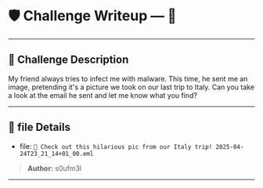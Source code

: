 # 🛡️ Challenge Writeup — 📸
---

## 📜 Challenge Description

My friend always tries to infect me with malware. This time, he sent me an image, pretending it's a picture we took on our last trip to Italy.
Can you take a look at the email he sent and let me know what you find?

---

## 🔗 file Details

- file: `📸 Check out this hilarious pic from our Italy trip! 2025-04-24T23_21_14+01_00.eml`
 
> **Author:** s0ufm3l
---